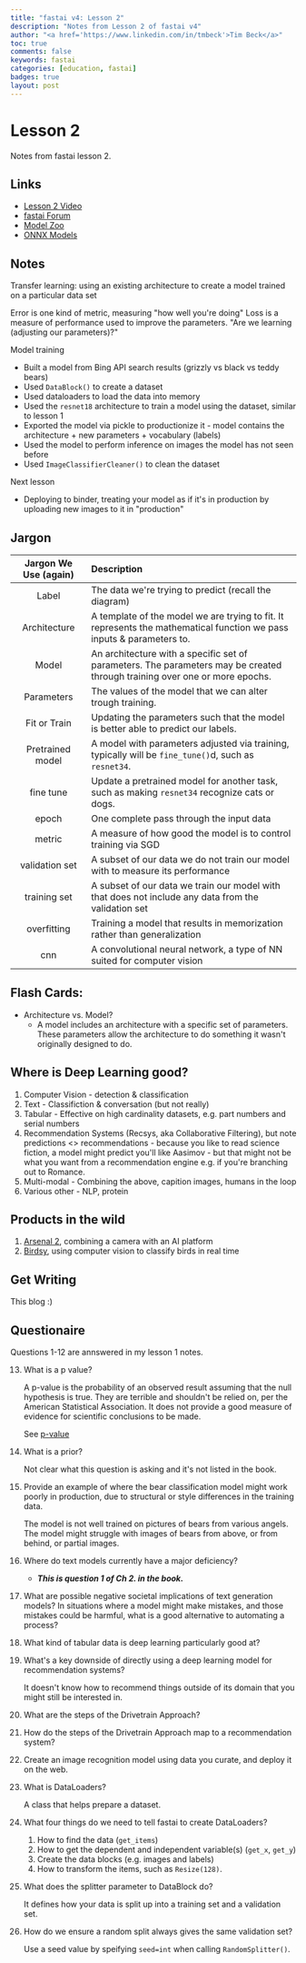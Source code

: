 ```yaml
---
title: "fastai v4: Lesson 2"
description: "Notes from Lesson 2 of fastai v4"
author: "<a href='https://www.linkedin.com/in/tmbeck'>Tim Beck</a>"
toc: true
comments: false
keywords: fastai
categories: [education, fastai]
badges: true
layout: post
---
```

# Lesson 2

Notes from fastai lesson 2.

## Links

* [Lesson 2 Video](https://course.fast.ai/videos/?lesson=2)
* [fastai Forum](https://forums.fast.ai/)
* [Model Zoo](https://modelzoo.co/)
* [ONNX Models](https://github.com/onnx/models)

## Notes

Transfer learning: using an existing architecture to create a model trained on a particular data set

Error is one kind of metric, measuring "how well you're doing"
Loss is a measure of performance used to improve the parameters. "Are we learning (adjusting our parameters)?"

Model training

- Built a model from Bing API search results (grizzly vs black vs teddy bears)
- Used `DataBlock()` to create a dataset
- Used dataloaders to load the data into memory
- Used the `resnet18` architecture to train a model using the dataset, similar to lesson 1
- Exported the model via pickle to productionize it - model contains the architecture + new parameters + vocabulary (labels)
- Used the model to perform inference on images the model has not seen before
- Used `ImageClassifierCleaner()` to clean the dataset

Next lesson

- Deploying to binder, treating your model as if it's in production by uploading new images to it in "production"

## Jargon

|Jargon We Use (again)|Description|
|:---:|:---|
|Label|The data we're trying to predict (recall the diagram)|
|Architecture|A template of the model we are trying to fit. It represents the mathematical function we pass inputs & parameters to.|
|Model|An architecture with a specific set of parameters. The parameters may be created through training over one or more epochs.|
|Parameters|The values of the model that we can alter trough training.|
|Fit or Train|Updating the parameters such that the model is better able to predict our labels.|
|Pretrained model|A model with parameters adjusted via training, typically will be `fine_tune()`d, such as `resnet34`.|
|fine tune|Update a pretrained model for another task, such as making `resnet34` recognize cats or dogs.|
|epoch|One complete pass through the input data|
|metric|A measure of how good the model is to control training via SGD|
|validation set|A subset of our data we do not train our model with to measure its performance|
|training set|A subset of our data we train our model with that does not include any data from the validation set|
|overfitting|Training a model that results in memorization rather than generalization|
|cnn|A convolutional neural network, a type of NN suited for computer vision|

## Flash Cards:

* Architecture vs. Model?
    * A model includes an architecture with a specific set of parameters. These parameters allow the architecture to do something it wasn't originally designed to do.

## Where is Deep Learning good?

1. Computer Vision - detection & classification
2. Text - Classifiction & conversation (but not really)
3. Tabular - Effective on high cardinality datasets, e.g. part numbers and serial numbers
4. Recommendation Systems (Recsys, aka Collaborative Filtering), but note predictions <> recommendations - because you like to read science fiction, a model might predict you'll like Aasimov - but that might not be what you want from a recommendation engine e.g. if you're branching out to Romance.
4. Multi-modal - Combining the above, capition images, humans in the loop
5. Various other - NLP, protein

## Products in the wild

1. [Arsenal 2](https://www.kickstarter.com/projects/2092430307/arsenal-2/description), combining a camera with an AI platform
2. [Birdsy](https://www.kickstarter.com/projects/birdsy/birdsy-ai-records-and-ids-birds-and-wildlife-for-you), using computer vision to classify birds in real time

## Get Writing

This blog :)

## Questionaire

Questions 1-12 are annswered in my lesson 1 notes.

13. What is a p value?

    A p-value is the probability of an observed result assuming that the null hypothesis is true. They are terrible and shouldn't be relied on, per the American Statistical Association. It does not provide a good measure of evidence for scientific conclusions to be made.

    See [p-value](https://en.wikipedia.org/wiki/P-value)

14. What is a prior?

    Not clear what this question is asking and it's not listed in the book.

15. Provide an example of where the bear classification model might work poorly in production, due to structural or style differences in the training data.

    The model is not well trained on pictures of bears from various angels. The model might struggle with images of bears from above, or from behind, or partial images.

16. Where do text models currently have a major deficiency?
    * ___This is question 1 of Ch 2. in the book.___

17. What are possible negative societal implications of text generation models?
In situations where a model might make mistakes, and those mistakes could be harmful, what is a good alternative to automating a process?

18. What kind of tabular data is deep learning particularly good at?

19. What's a key downside of directly using a deep learning model for recommendation systems?

    It doesn't know how to recommend things outside of its domain that you might still be interested in.

20. What are the steps of the Drivetrain Approach?

21. How do the steps of the Drivetrain Approach map to a recommendation system?

22. Create an image recognition model using data you curate, and deploy it on the web.

23. What is DataLoaders?

    A class that helps prepare a dataset.     

24. What four things do we need to tell fastai to create DataLoaders?

    1. How to find the data (`get_items`)
    2. How to get the dependent and independent variable(s) (`get_x`, `get_y`)
    3. Create the data blocks (e.g. images and labels)
    4. How to transform the items, such as `Resize(128)`.

25. What does the splitter parameter to DataBlock do?

    It defines how your data is split up into a training set and a validation set.

26. How do we ensure a random split always gives the same validation set?

    Use a seed value by speifying `seed=int` when calling `RandomSplitter()`.